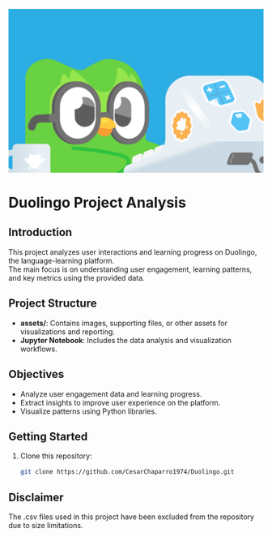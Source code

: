 ![Duolingo Analysis Header](assets/duolingo.png)


# Duolingo Project Analysis

## Introduction
This project analyzes user interactions and learning progress on Duolingo, the language-learning platform.  
The main focus is on understanding user engagement, learning patterns, and key metrics using the provided data.

## Project Structure
- **assets/**: Contains images, supporting files, or other assets for visualizations and reporting.
- **Jupyter Notebook**: Includes the data analysis and visualization workflows.

## Objectives
- Analyze user engagement data and learning progress.
- Extract insights to improve user experience on the platform.
- Visualize patterns using Python libraries.

## Getting Started
1. Clone this repository:
   ```bash
   git clone https://github.com/CesarChaparro1974/Duolingo.git

## Disclaimer
The .csv files used in this project have been excluded from the repository due to size limitations. 